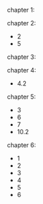 chapter 1: 

chapter 2:
+ 2
+ 5

chapter 3:

chapter 4:
+ 4.2 

chapter 5: 
+ 3
+ 6
+ 7
+ 10.2

chapter 6:
+ 1
+ 2
+ 3
+ 4
+ 5
+ 6


